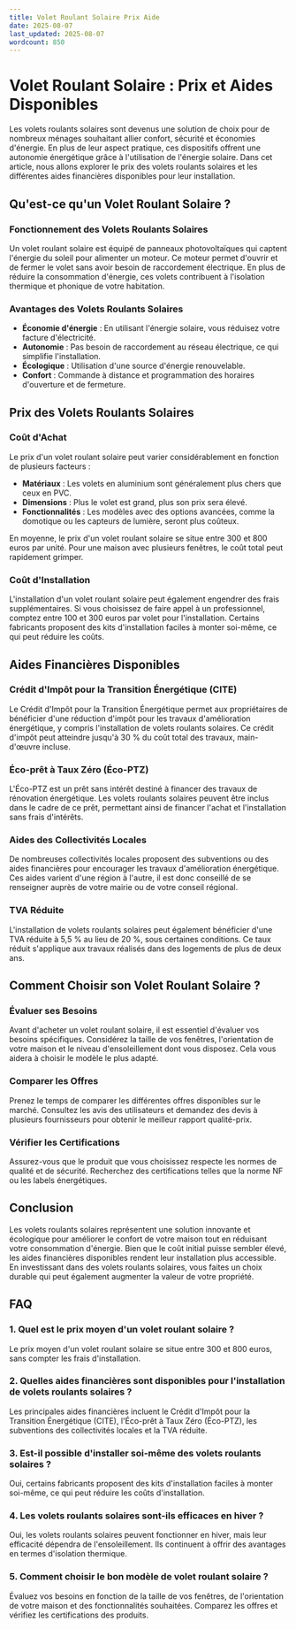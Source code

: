 ```yaml
---
title: Volet Roulant Solaire Prix Aide
date: 2025-08-07
last_updated: 2025-08-07
wordcount: 850
---
```


# Volet Roulant Solaire : Prix et Aides Disponibles

Les volets roulants solaires sont devenus une solution de choix pour de nombreux ménages souhaitant allier confort, sécurité et économies d'énergie. En plus de leur aspect pratique, ces dispositifs offrent une autonomie énergétique grâce à l'utilisation de l'énergie solaire. Dans cet article, nous allons explorer le prix des volets roulants solaires et les différentes aides financières disponibles pour leur installation.

## Qu'est-ce qu'un Volet Roulant Solaire ?

### Fonctionnement des Volets Roulants Solaires

Un volet roulant solaire est équipé de panneaux photovoltaïques qui captent l'énergie du soleil pour alimenter un moteur. Ce moteur permet d'ouvrir et de fermer le volet sans avoir besoin de raccordement électrique. En plus de réduire la consommation d'énergie, ces volets contribuent à l'isolation thermique et phonique de votre habitation.

### Avantages des Volets Roulants Solaires

- **Économie d'énergie** : En utilisant l'énergie solaire, vous réduisez votre facture d'électricité.
- **Autonomie** : Pas besoin de raccordement au réseau électrique, ce qui simplifie l'installation.
- **Écologique** : Utilisation d'une source d'énergie renouvelable.
- **Confort** : Commande à distance et programmation des horaires d'ouverture et de fermeture.

## Prix des Volets Roulants Solaires

### Coût d'Achat

Le prix d'un volet roulant solaire peut varier considérablement en fonction de plusieurs facteurs :

- **Matériaux** : Les volets en aluminium sont généralement plus chers que ceux en PVC.
- **Dimensions** : Plus le volet est grand, plus son prix sera élevé.
- **Fonctionnalités** : Les modèles avec des options avancées, comme la domotique ou les capteurs de lumière, seront plus coûteux.

En moyenne, le prix d'un volet roulant solaire se situe entre 300 et 800 euros par unité. Pour une maison avec plusieurs fenêtres, le coût total peut rapidement grimper.

### Coût d'Installation

L'installation d'un volet roulant solaire peut également engendrer des frais supplémentaires. Si vous choisissez de faire appel à un professionnel, comptez entre 100 et 300 euros par volet pour l'installation. Certains fabricants proposent des kits d'installation faciles à monter soi-même, ce qui peut réduire les coûts.

## Aides Financières Disponibles

### Crédit d'Impôt pour la Transition Énergétique (CITE)

Le Crédit d'Impôt pour la Transition Énergétique permet aux propriétaires de bénéficier d'une réduction d'impôt pour les travaux d'amélioration énergétique, y compris l'installation de volets roulants solaires. Ce crédit d'impôt peut atteindre jusqu'à 30 % du coût total des travaux, main-d'œuvre incluse.

### Éco-prêt à Taux Zéro (Éco-PTZ)

L'Éco-PTZ est un prêt sans intérêt destiné à financer des travaux de rénovation énergétique. Les volets roulants solaires peuvent être inclus dans le cadre de ce prêt, permettant ainsi de financer l'achat et l'installation sans frais d'intérêts.

### Aides des Collectivités Locales

De nombreuses collectivités locales proposent des subventions ou des aides financières pour encourager les travaux d'amélioration énergétique. Ces aides varient d'une région à l'autre, il est donc conseillé de se renseigner auprès de votre mairie ou de votre conseil régional.

### TVA Réduite

L'installation de volets roulants solaires peut également bénéficier d'une TVA réduite à 5,5 % au lieu de 20 %, sous certaines conditions. Ce taux réduit s'applique aux travaux réalisés dans des logements de plus de deux ans.

## Comment Choisir son Volet Roulant Solaire ?

### Évaluer ses Besoins

Avant d'acheter un volet roulant solaire, il est essentiel d'évaluer vos besoins spécifiques. Considérez la taille de vos fenêtres, l'orientation de votre maison et le niveau d'ensoleillement dont vous disposez. Cela vous aidera à choisir le modèle le plus adapté.

### Comparer les Offres

Prenez le temps de comparer les différentes offres disponibles sur le marché. Consultez les avis des utilisateurs et demandez des devis à plusieurs fournisseurs pour obtenir le meilleur rapport qualité-prix.

### Vérifier les Certifications

Assurez-vous que le produit que vous choisissez respecte les normes de qualité et de sécurité. Recherchez des certifications telles que la norme NF ou les labels énergétiques.

## Conclusion

Les volets roulants solaires représentent une solution innovante et écologique pour améliorer le confort de votre maison tout en réduisant votre consommation d'énergie. Bien que le coût initial puisse sembler élevé, les aides financières disponibles rendent leur installation plus accessible. En investissant dans des volets roulants solaires, vous faites un choix durable qui peut également augmenter la valeur de votre propriété.

## FAQ

### 1. Quel est le prix moyen d'un volet roulant solaire ?

Le prix moyen d'un volet roulant solaire se situe entre 300 et 800 euros, sans compter les frais d'installation.

### 2. Quelles aides financières sont disponibles pour l'installation de volets roulants solaires ?

Les principales aides financières incluent le Crédit d'Impôt pour la Transition Énergétique (CITE), l'Éco-prêt à Taux Zéro (Éco-PTZ), les subventions des collectivités locales et la TVA réduite.

### 3. Est-il possible d'installer soi-même des volets roulants solaires ?

Oui, certains fabricants proposent des kits d'installation faciles à monter soi-même, ce qui peut réduire les coûts d'installation.

### 4. Les volets roulants solaires sont-ils efficaces en hiver ?

Oui, les volets roulants solaires peuvent fonctionner en hiver, mais leur efficacité dépendra de l'ensoleillement. Ils continuent à offrir des avantages en termes d'isolation thermique.

### 5. Comment choisir le bon modèle de volet roulant solaire ?

Évaluez vos besoins en fonction de la taille de vos fenêtres, de l'orientation de votre maison et des fonctionnalités souhaitées. Comparez les offres et vérifiez les certifications des produits.
